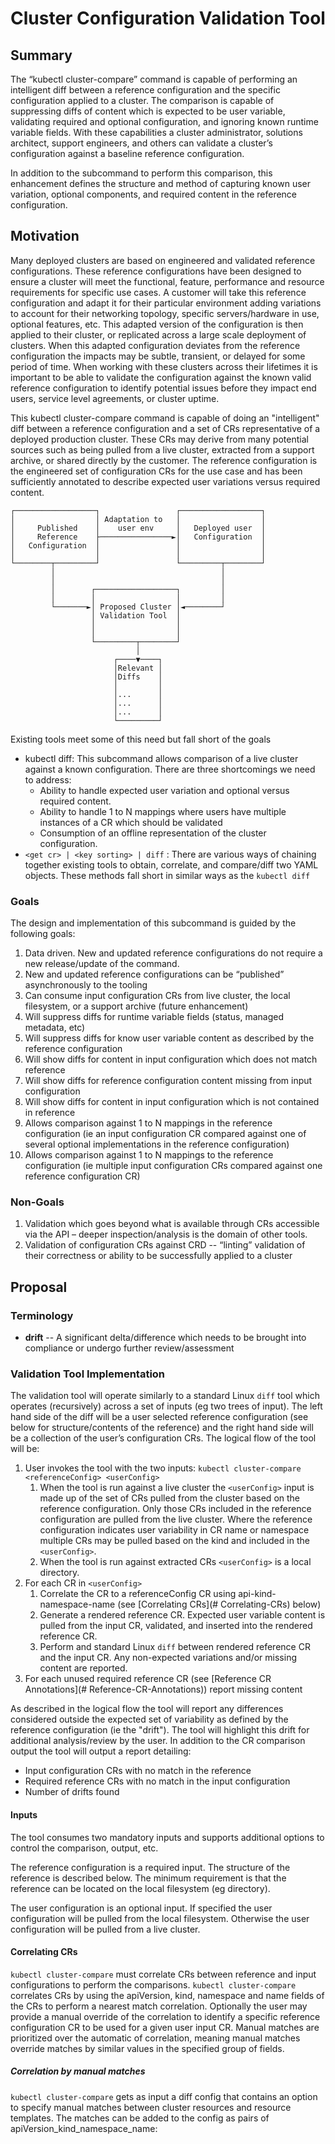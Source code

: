 # Cluster Configuration Validation Tool

## Summary

The “kubectl cluster-compare” command is capable of performing an intelligent diff between a reference configuration and the
specific configuration applied to a cluster. The comparison is capable of suppressing diffs of content which is expected
to be user variable, validating required and optional configuration, and ignoring known runtime variable fields. With
these capabilities a cluster administrator, solutions architect, support engineers, and others can validate a cluster’s
configuration against a baseline reference configuration.

In addition to the subcommand to perform this comparison, this enhancement defines the structure and method of capturing
known user variation, optional components, and required content in the reference configuration.

## Motivation

Many deployed clusters are based on engineered and validated reference configurations. These
reference configurations have been designed to ensure a cluster will meet the functional, feature,
performance and resource requirements for specific use cases. A customer will take this reference
configuration and adapt it for their particular environment adding variations to account for their
networking topology, specific servers/hardware in use, optional features, etc. This adapted
version of the configuration is then applied to their cluster, or replicated across a large
scale deployment of clusters. When this adapted configuration deviates from the reference
configuration the impacts may be subtle, transient, or delayed for some period of time. When working
with these clusters across their lifetimes it is important to be able to validate the configuration
against the known valid reference configuration to identify potential issues before they impact end
users, service level agreements, or cluster uptime.

This kubectl cluster-compare command is capable of doing an "intelligent" diff between a reference
configuration and a set of CRs representative of a deployed production cluster. These CRs may derive
from many potential sources such as being pulled from a live cluster, extracted from a support archive, or shared
directly by the customer. The reference configuration is the engineered set of configuration CRs for the use case and
has been sufficiently annotated to describe
expected user variations versus required content.

```
┌──────────────────┐                 ┌──────────────────┐
│                  │ Adaptation to   │                  │
│     Published    │    user env     │   Deployed user  │
│     Reference    ├────────────────►│   Configuration  │
│   Configuration  │                 │                  │
│                  │                 │                  │
└────────┬─────────┘                 └─────────┬────────┘
         │                                     │
         │                                     │
         │        ┌──────────────────┐         │
         │        │                  │         │
         └───────►│ Proposed Cluster │◄────────┘
                  │ Validation Tool  │
                  │                  │
                  │                  │
                  └─────────┬────────┘
                            │
                       ┌────▼────┐
                       │Relevant │
                       │Diffs    │
                       │         │
                       │...      │
                       │...      │
                       │...      │
                       └─────────┘
```

Existing tools meet some of this need but fall short of the goals

- kubectl diff: This subcommand allows comparison of a live cluster against a known configuration.
  There are three shortcomings we need to address:
    - Ability to handle expected user variation and optional versus required content.
    - Ability to handle 1 to N mappings where users have multiple instances of a CR which should be validated
    - Consumption of an offline representation of the cluster configuration.
- `<get cr> | <key sorting> | diff` : There are various ways of chaining together existing tools
  to obtain, correlate, and compare/diff two YAML objects. These methods fall short in similar ways as
  the `kubectl diff`

### Goals

The design and implementation of this subcommand is guided by the following goals:

1. Data driven. New and updated reference configurations do not require a new release/update of the command.
1. New and updated reference configurations can be “published” asynchronously to the tooling
1. Can consume input configuration CRs from live cluster, the local filesystem, or a support archive (future
   enhancement)
1. Will suppress diffs for runtime variable fields (status, managed metadata, etc)
1. Will suppress diffs for know user variable content as described by the reference configuration
1. Will show diffs for content in input configuration which does not match reference
1. Will show diffs for reference configuration content missing from input configuration
1. Will show diffs for content in input configuration which is not contained in reference
1. Allows comparison against 1 to N mappings in the reference configuration (ie an input configuration CR compared
   against one of several optional implementations in the reference configuration)
1. Allows comparison against 1 to N mappings to the reference configuration (ie multiple input configuration CRs
   compared against one reference configuration CR)

### Non-Goals

1. Validation which goes beyond what is available through CRs accessible via the API – deeper
   inspection/analysis is the domain of other tools.
1. Validation of configuration CRs against CRD -- “linting” validation of their correctness or ability to be
   successfully applied to a cluster

## Proposal

### Terminology

* **drift** -- A significant delta/difference which needs to be brought into compliance or undergo further
  review/assessment

### Validation Tool Implementation

The validation tool will operate similarly to a standard Linux `diff` tool which operates (recursively) across a
set of inputs (eg two trees of input). The left hand side of the diff will be a user selected reference
configuration (see below for structure/contents of the reference) and the right hand side will be a
collection of the user’s configuration CRs. The logical flow of the tool will be:

1. User invokes the tool with the two inputs: `kubectl cluster-compare <referenceConfig> <userConfig>`
    1. When the tool is run against a live cluster the `<userConfig>` input is made up of the set of
       CRs pulled from the cluster based on the reference configuration. Only those CRs included in
       the reference configuration are pulled from the live cluster. Where the reference
       configuration indicates user variability in CR name or namespace multiple CRs may be pulled
       based on the kind and included in the `<userConfig>`.
    1. When the tool is run against extracted CRs `<userConfig>` is a local directory.
1. For each CR in `<userConfig>`
    1. Correlate the CR to a referenceConfig CR using api-kind-namespace-name (see [Correlating
       CRs](# Correlating-CRs) below)
    1. Generate a rendered reference CR. Expected user variable content is pulled from the input CR,
       validated, and inserted into the rendered reference CR.
    1. Perform and standard Linux `diff` between rendered reference CR and the input CR. Any
       non-expected variations and/or missing content are reported.
1. For each unused required reference CR (see [Reference CR Annotations](#
   Reference-CR-Annotations)) report missing content

As described in the logical flow the tool will report any differences considered outside the expected set
of variability as defined by the reference configuration (ie the "drift"). The tool will highlight
this drift for additional analysis/review by the user. In addition to the CR comparison output the tool will output a
report detailing:

* Input configuration CRs with no match in the reference
* Required reference CRs with no match in the input configuration
* Number of drifts found

#### Inputs

The tool consumes two mandatory inputs and supports additional options to control the comparison,
output, etc.

The reference configuration is a required input. The structure of the reference is described
below. The minimum requirement is that the reference can be located on the local filesystem (eg
directory).

The user configuration is an optional input. If specified the user configuration will be pulled from the local
filesystem. Otherwise the user configuration will be pulled from a live cluster.

#### Correlating CRs

`kubectl cluster-compare` must correlate CRs between reference and input configurations to perform the
comparisons. `kubectl cluster-compare` correlates CRs by using the apiVersion, kind, namespace and name fields of the CRs to
perform a nearest match correlation. Optionally the user may provide a manual override of the correlation to identify a
specific reference configuration CR to be used for a given user input CR. Manual matches are prioritized over the
automatic of correlation, meaning manual matches override matches by similar values in the specified group of fields.

##### Correlation by manual matches

`kubectl cluster-compare` gets as input a diff config that contains an option to specify manual matches between cluster resources
and resource templates. The matches can be added to the config as pairs of
apiVersion_kind_namespace_name: <Template File Name>. For cluster scoped CRs that don't have a namespace the matches can
be added as pairs of apiVersion_kind_name: <Template File Name>.

##### Correlation by group of fields (apiVersion, kind, namespace and name)

When there is no manual match for a CR the command will try to match a template for the resource by looking at the
4-tuple: apiVersion, kind, namespace and name . The Correlation is based on which fields in the templates that are not
user-variable. Templates get matched to resources based on all the features from the 4-tuple that are declared fixed (
not user-variable) in the templates.  
For example a template with a fixed namespace, kind, name and templated (user-variable) apiVersion will only be a
potential match by the kind-namespace-name criterion.

For each resource the group correlation will be done by the next logic:

1. Exact match of apiVersion-kind-namespace-name
    1. If single result in reference, comparison will be done
1. Exact Match in 3/4 fields from apiVersion, kind, namespace, name. ( meaning exact match in: kind-namespace-name or
   apiVersion-kind-name or apiVersion-kind-namespace)
    1. If single result in reference, comparison will be done
1. Exact Match in 2/4 fields from apiVersion, kind, namespace, name. ( meaning exact match in: kind-namespace or
   kind-name or apiVersion-kind)
    1. If single result in reference, comparison will be done
1. Match kind
    1. If single result in reference, comparison will be done
1. No match – comparison cannot be made and the file is flagged as unmatched.

We can phrase this logic in a more general form. Each CR will be correlated to a template with an exact match in the
largest number of fields from this group:  apiVersion, kind, namespace, name.

#### Output

The tool will generate standard diff output highlighting content as described in "Categorization of
differences". Note in this example the cpusets and hugepage count are not highlighted as these are
expected user variations. The hugepage node is indicated as extra content and the realtime kernel
setting is indicated as a drift

```diff
@@ -8,7 +8,7 @@
   namespace: MyNamespace
 spec:
   ports:
-  - port: 8000
+  - port: 80
   selector:
     app: guestbook
     tier: frontend

---
<next CR>
…

Summary
Missing 1 required CRs:
guestbook:
  frontend:
  - frontend-deployment.yaml
No CRs are unmatched

```

### Reference Configuration Specification

See [Reference Configuration](docs/ReferenceConfigGuide.md)

#### Diff

Once the validations are complete we run a diff between the user's input configuration (now
validated) CR vs the resolved template (user variable input is pulled from input config into the
resolved template). This final step is needed to error/warn user of remaining drift that validation
steps may not catch

- E.g use case: reference may have a hardcoded field such as a namespace name and the user must comply.

The primary output of this step is a side-by-side diff as shown in the output section above. To
achieve this meaningful diff the tool must do perform two operations:

1. Render the CRs into a comparable format. This involves doing a hierarchical sorting of the keys
   to ensure consistent ordering when the CRs are rendered.
1. Perform the diff

### Workflow Description

The 2 most common cases

To Compare a known valid reference configuration with a local set of CRs:

`kubectl cluster-compare -r <referenceConfigurationDirecotry> -f <inputConfiguration>`

#### Reference Configuration Directory

#### metadata.yaml

The metadata.yaml is a mandatory file for each reference config. The commands entrypoint will be looking for the
metadata.yaml file in the reference directory. The name of the file is fixed and cant be changed.

The main thing included in the metadata are the list of reference CRs that are grouped by components and parts (as
described in previous sections). The Parts are specified under the Parts key in the YAML and include a list of
components under the Components key. The full schema can be found in the appendix.

Another parameter that can be set in the metadata.yaml file is the templateFunctionFiles. This Implementation of the
command supports the declaration of nested templates in external files that then can be used in all resource templates
included in the reference. All files including nested templates should be added to the list of files under the
templateFunctionFiles key.

Also the metadata,yaml includes an optional field: `fieldsToOmit`. Under this key they can specify fields that should
not appear in the commands output. The fields will not be reported showed in the output for all templates in the
reference, meaning no need to specify them in the resource templates. The fields included will not be showed in the
output even if they are specified in the resource templates. Omitted fields can be nested therefore each field is
represented by a list of strings. As can be seen in the example below.

Example for metadata.yaml:

```yaml

Parts:
  - name: guestbook
    Components:
      - name: redis
        type: Required
        requiredTemplates:
          - redis-master-deployment.yaml
          - redis-master-service.yaml
        optionalTemplates:
          - redis-replica-deployment.yaml
          - redis-replica-service.yaml
      - name: frontend
        type: Required
        requiredTemplates:
          - frontend-deployment.yaml
          - frontend-service.yaml

```

#### Diff Config

The user has an option to pass a file called the diff config. The diff config includes user preferences and content that
is specific to the users cluster (not like the metadata.yaml that includes only settings that are valid for the specific
reference).

In the version the diff config includes an option to specify manual matches between cluster resources and resource
templates. The matches can be added to the config as pairs of apiVersion_kind_namespace_name: <Template File Name>. For
resources that don't have a namespace the matches can be added as pairs of apiVersion_kind_name: <Template File Name>.
The pairs are listed in the config under correlationSettings.manualCorrelation.correlationPairs as can be seen in the
example below.

```yaml

correlationSettings:
  manualCorrelation:
    correlationPairs:
      v1_Service_guestbook_frontendService: "frontend-service.yaml"

```

### Implementation Details

kubectl cluster-compare implementation includes usage of parts of code from the K8s built-in `diff` command which combines
patching and an external diff tool via
`KUBECTL_EXTERNAL_DIFF`.
The command implementation includes parsing of the reference and other user passed arguments, correlation logic,
template injecting, calling the diff code and summary creation.

#### Diff command interface

The command calls diff code by using the exported Differ Struct:
Definition:

```go
type Differ struct {
    From *DiffVersion
    To   *DiffVersion
}

func (d *Differ) Diff(obj Object, printer Printer, showManagedFields bool) error
func (d *Differ) Run(diff *DiffProgram) error
```

The compare command calls the differ.Diif function for each resource, adding the injected resource and the cluster
resource to the files that should be included in the diff.
As seen above the differ.Diif function gets as an argument an object that matches the Object interface:

```go
type Object interface {
    Live() runtime.Object
    Merged() (runtime.Object, error)
    Name() string
}
```

The compare command includes a custom implementation of this interface. Where the Live function returns the cluster
resource and the Merged function returns the injected version of the CR.
After the differ.Diff function is called for all CRs the differ.Run() is called and the diff is printed out to stdout.

### Risks and Mitigations

1. Risk of false negatives when performing comparisons – Giving the user a false indication that a
   cluster is compliant will lead to degraded performance or functionality. These could be
   introduced by bugs in the tool or reference configuration. Leveraging standard templating syntax
   and libraries for performing the analysis (parsers, template handling, comparison) mitigates the
   risk.

### Drawbacks

Existing tools can perform a diff of two CRs – This tool extends that functionality to allow for
expected variations, optional content, and detection of missing/unmatched content.

## Design Details

### Corelators Design

The kubectl cluster-compare uses Different Corelators to correlate between custer resources and their matching reference
template.
When Designing the structure of the corealtors we tried to come up with a design that will be: easy to add additional
correlation logics, and will allow chaining of different corelators.
The Corealtors are divided into 2 types:
Base corelators - implement a specific correlation logic
Decorator corelators - corelators that wrap other corelators and add an additional behaviour.

The current version includes 2 decorator corelators: MultiCorealtor and MetricsCorelatorDecorator. And includes 2 Base
corelators: ExactMatchCorelator and GroupCorelator. (detailed information about all of them can be found below)
To allow easy chaining all the corealtors match the corelator interface: (include Errors)

In this Version the corealtors are created and initialized in the following chain:

```
                                                               ┌─────────────────────┐
                                                    <<use>>    │                     │
                                                  ┌──────────► │                     │
                                                  │            │ ExactMatchCorelator │
┌─────────────────────┐           ┌───────────────┴─────┐      │                     │
│                     │           │                     │      │                     │
│                     │           │                     │      └─────────────────────┘
│  MetricsCorelator-  ├──────────►│   MultiCorealtor    │
│      Deorator       │  <<use>>  │                     │      ┌─────────────────────┐
│                     │           │                     │      │                     │
└─────────────────────┘           └────────────────┬────┘      │                     │
                                                   │           │    GroupCorelator   │
                                                   └─────────► │                     │
                                                    <<use>>    │                     │
                                                               └─────────────────────┘
```

#### MultiCorealtor

The MultiCorealtor aggregates multiple corelators while implementing the correlator interface.
The multiCorelator stores a list of correlators. It Matches resources to templates by iterating over the list of
corelators and for each subcorealeator attempts to find a match for the requested resource.
In case a match is found for one of the corelators, it will be returned without any errors.
If no match is found a joined error including all sub corealtors errors will be returned.

#### MetricsCorelatorDecorator

Wraps a single correlator, And collects metrics about the correlation. The metrics can be later retrieved and then can
be used to create a summary output. The MetricsCorelatorDecorator gathers metrics on which resource templates that have
been matched and with cluster CRs were not matched.

#### ExactMatchCorelator

Matches templates by exact match between a predefined config including pairs of Resource names and their equivalent
template.The exact behavior of this corelator is described in Correlation by manual matches section.

#### GroupCorelator

The group corelator implements the correlation behavior explained in Correlation by group of fields (apiVersion, kind,
namespace and name). The correlation behavior in this version is: “Each CR will be correlated to a template with an
exact match in the largest number of fields from this group:  apiVersion, kind, namespace, name.”
The group corelator is more generic, and it gets on creation a list of fields that will be used for matching templates.
In this version the group of fields are fixed:  apiVersion, kind, namespace, name. But it can be changed in the future
to allow more flexibility in group correlating.

## Alternatives

### kubectl diff

The existing kubectl diff works well for validation of a CR (or set of CRs) on a cluster against
a known valid configuration. This tool does a good job of suppressing diffs in known managed fields
(eg metadata, status, etc), however it is lacking in several critical features for the use cases in
this enhancement:

* Suppression of expected user variations
* Handling of one-to-many matches
* Comparison of two offline files

### Command line utilities

Another option is the builtin diff command:
diff -t -y -w <(yq 'sort_keys(..)' /path/to/reference/config/cr) <(yq 'sort_keys(..)' /path/to/input/cr )
The command works well on Comparison of two offline files but doesn't handle one-to-many matches and does not supress
known managed fields and expected user variations.
